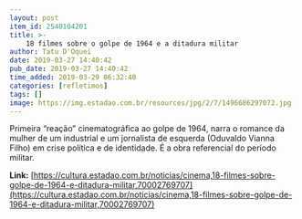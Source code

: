 ```yaml
---
layout: post
item_id: 2540104201
title: >-
    18 filmes sobre o golpe de 1964 e a ditadura militar
author: Tatu D'Oquei
date: 2019-03-27 14:40:42
pub_date: 2019-03-27 14:40:42
time_added: 2019-03-29 06:32:40
categories: [refletimos]
tags: []
image: https://img.estadao.com.br/resources/jpg/2/7/1496686297072.jpg
---
```


Primeira “reação” cinematográfica ao golpe de 1964, narra o romance da mulher de um industrial e um jornalista de esquerda (Oduvaldo Vianna Filho) em crise política e de identidade. É a obra referencial do período militar.

**Link:** [https://cultura.estadao.com.br/noticias/cinema,18-filmes-sobre-golpe-de-1964-e-ditadura-militar,70002769707](https://cultura.estadao.com.br/noticias/cinema,18-filmes-sobre-golpe-de-1964-e-ditadura-militar,70002769707)

